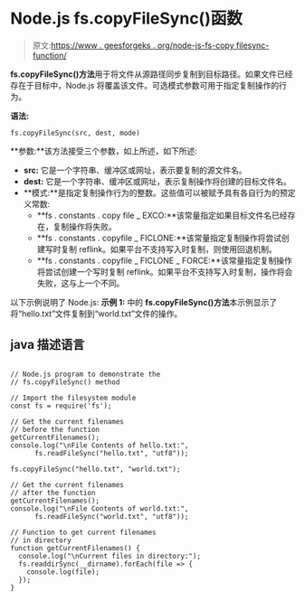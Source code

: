 # Node.js fs.copyFileSync()函数

> 原文:[https://www . geesforgeks . org/node-js-fs-copy filesync-function/](https://www.geeksforgeeks.org/node-js-fs-copyfilesync-function/)

**fs.copyFileSync()方法**用于将文件从源路径同步复制到目标路径。如果文件已经存在于目标中，Node.js 将覆盖该文件。可选模式参数可用于指定复制操作的行为。

**语法:**

```
fs.copyFileSync(src, dest, mode)
```

**参数:**该方法接受三个参数，如上所述，如下所述:

*   **src:** 它是一个字符串、缓冲区或网址，表示要复制的源文件名。
*   **dest:** 它是一个字符串、缓冲区或网址，表示复制操作将创建的目标文件名。
*   **模式:**是指定复制操作行为的整数。这些值可以被赋予具有各自行为的预定义常数:
    *   **fs . constants . copy file _ EXCO:**该常量指定如果目标文件名已经存在，复制操作将失败。
    *   **fs . constants . copyfile _ FICLONE:**该常量指定复制操作将尝试创建写时复制 reflink。如果平台不支持写入时复制，则使用回退机制。
    *   **fs . constants . copyfile _ FICLONE _ FORCE:**该常量指定复制操作将尝试创建一个写时复制 reflink。如果平台不支持写入时复制，操作将会失败，这与上一个不同。

以下示例说明了 Node.js:
**示例 1:** 中的 **fs.copyFileSync()方法**本示例显示了将“hello.txt”文件复制到“world.txt”文件的操作。

## java 描述语言

```

// Node.js program to demonstrate the
// fs.copyFileSync() method

// Import the filesystem module
const fs = require('fs');

// Get the current filenames
// before the function
getCurrentFilenames();
console.log("\nFile Contents of hello.txt:",
      fs.readFileSync("hello.txt", "utf8"));

fs.copyFileSync("hello.txt", "world.txt");

// Get the current filenames
// after the function
getCurrentFilenames();
console.log("\nFile Contents of world.txt:",
      fs.readFileSync("world.txt", "utf8"));

// Function to get current filenames
// in directory
function getCurrentFilenames() {
  console.log("\nCurrent files in directory:");
  fs.readdirSync(__dirname).forEach(file => {
    console.log(file);
  });
}
```